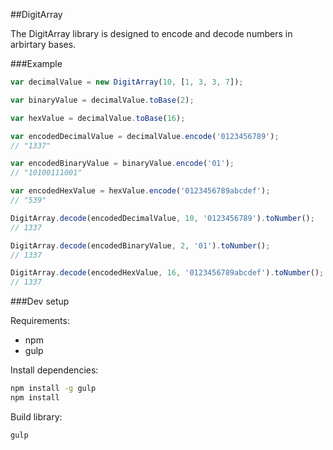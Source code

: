 ##DigitArray

The DigitArray library is designed to encode and decode numbers in arbirtary bases.

###Example

```javascript
var decimalValue = new DigitArray(10, [1, 3, 3, 7]);

var binaryValue = decimalValue.toBase(2);

var hexValue = decimalValue.toBase(16);

var encodedDecimalValue = decimalValue.encode('0123456789');
// "1337"

var encodedBinaryValue = binaryValue.encode('01');
// "10100111001"

var encodedHexValue = hexValue.encode('0123456789abcdef');
// "539"

DigitArray.decode(encodedDecimalValue, 10, '0123456789').toNumber();
// 1337

DigitArray.decode(encodedBinaryValue, 2, '01').toNumber();
// 1337

DigitArray.decode(encodedHexValue, 16, '0123456789abcdef').toNumber();
// 1337
```

###Dev setup

Requirements:

 - npm
 - gulp

Install dependencies:

```bash
npm install -g gulp
npm install
```

Build library:

```bash
gulp
```